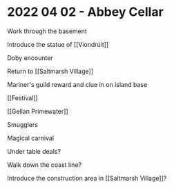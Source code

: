 # 2022 04 02 - Abbey Cellar

Work through the basement

Introduce the statue of [[Viondrúit]]

Doby encounter

Return to [[Saltmarsh Village]]

Mariner's guild reward and clue in on island base

[[Festival]]

[[Gellan Primewater]]

Smugglers

Magical carnival

Under table deals?

Walk down the coast line?

Introduce the construction area in [[Saltmarsh Village]]?